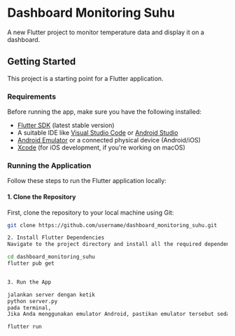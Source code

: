# Dashboard Monitoring Suhu

A new Flutter project to monitor temperature data and display it on a dashboard.

## Getting Started

This project is a starting point for a Flutter application.

### Requirements

Before running the app, make sure you have the following installed:

- [Flutter SDK](https://docs.flutter.dev/get-started/install) (latest stable version)
- A suitable IDE like [Visual Studio Code](https://code.visualstudio.com/) or [Android Studio](https://developer.android.com/studio)
- [Android Emulator](https://developer.android.com/studio/run/emulator) or a connected physical device (Android/iOS)
- [Xcode](https://developer.apple.com/xcode/) (for iOS development, if you're working on macOS)

### Running the Application

Follow these steps to run the Flutter application locally:

#### 1. **Clone the Repository**

   First, clone the repository to your local machine using Git:

   ```bash
   git clone https://github.com/username/dashboard_monitoring_suhu.git

2. Install Flutter Dependencies
Navigate to the project directory and install all the required dependencies for the Flutter project:

cd dashboard_monitoring_suhu
flutter pub get


3. Run the App

jalankan server dengan ketik
python server.py
pada terminal, 
Jika Anda menggunakan emulator Android, pastikan emulator tersebut sedang berjalan, atau hubungkan perangkat Android fisik melalui USB.

flutter run


